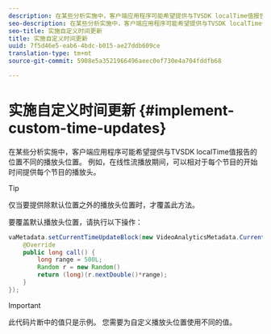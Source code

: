 ```yaml
---
description: 在某些分析实施中，客户端应用程序可能希望提供与TVSDK localTime值报告的位置不同的播放头位置。 例如，在线性流播放期间，可以相对于每个节目的开始时间提供每个节目的播放头。
seo-description: 在某些分析实施中，客户端应用程序可能希望提供与TVSDK localTime值报告的位置不同的播放头位置。 例如，在线性流播放期间，可以相对于每个节目的开始时间提供每个节目的播放头。
seo-title: 实施自定义时间更新
title: 实施自定义时间更新
uuid: 7f5d46e5-eab6-4bdc-b015-ae27ddb609ce
translation-type: tm+mt
source-git-commit: 5908e5a3521966496aeec0ef730e4a704fddfb68

---
```



# 实施自定义时间更新 {#implement-custom-time-updates}

在某些分析实施中，客户端应用程序可能希望提供与TVSDK localTime值报告的位置不同的播放头位置。 例如，在线性流播放期间，可以相对于每个节目的开始时间提供每个节目的播放头。

>[!TIP]
>
>仅当要提供除默认位置之外的播放头位置时，才覆盖此方法。

要覆盖默认播放头位置，请执行以下操作：

```java
vaMetadata.setCurrentTimeUpdateBlock(new VideoAnalyticsMetadata.CurrentTimeUpdateBlock() { 
    @Override 
    public long call() { 
        long range = 500L; 
        Random r = new Random() 
        return (long)(r.nextDouble()*range); 
    } 
});
```

>[!IMPORTANT]
>
>此代码片断中的值只是示例。 您需要为自定义播放头位置使用不同的值。